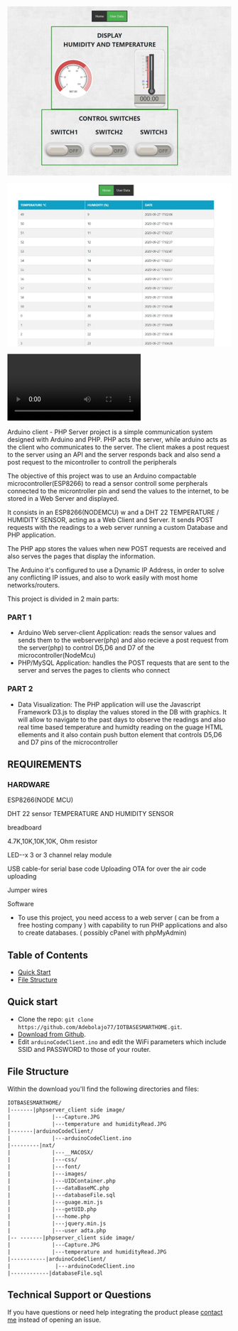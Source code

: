 

![CONTROL AND DISPLAY](https://github.com/Adebolajo77/IOTBASESMARTHOME/blob/master/Server-Client%20side%20Image/Capture.JPG)


![VISUAL DISPLAY](https://github.com/Adebolajo77/IOTBASESMARTHOME/blob/master/Server-Client%20side%20Image/temperature%20and%20humidityReadings.JPG)


![realTime](https://github.com/Adebolajo77/IOTBASESMARTHOME/blob/master/Server-Client%20side%20Image/VID_20200928_141419_s01.mp4)



Arduino client - PHP Server project is a simple communication system designed with Arduino and PHP. PHP acts the server, while arduino acts as the client who communicates to the server. The client makes a post request to the server using an API and the server responds back and also send a post request to the micontroller to controll the peripherals 

The objective of this project was to use an Arduino compactable microcontroller(ESP8266) to read a sensor controll some perpherals connected to the microntroller pin and send the values to the internet, to be stored in a Web Server and displayed.

It consists in an ESP8266(NODEMCU) w and a DHT 22 TEMPERATURE / HUMIDITY SENSOR, acting as a Web Client and Server. It sends POST requests with the readings to a web server running a custom Database and PHP application.

The PHP app stores the values when new POST requests are received and also serves the pages that display the information.


The Arduino it's configured to use a Dynamic IP Address, in order to solve any conflicting IP issues, and also to work easily with most home networks/routers.

This project is divided in 2 main parts:

### PART 1
- Arduino Web server-client Application: reads the sensor values and sends them to the webserver(php) and also      recieve a post request from the server(php) to control D5,D6 and D7 of the  microcontroller(NodeMcu)
- PHP/MySQL Application: handles the POST requests that are sent to the server and serves the pages to clients who connect 
### PART 2
- Data Visualization: The PHP application will use the Javascript Framework D3.js to display the values stored in the DB with graphics. It will allow to navigate to the past days to observe the readings and also real time based temperature and humidty reading on the guage HTML ellements and it also contain push button element that controls   D5,D6 and D7 pins of the microcontroller


## REQUIREMENTS


### HARDWARE

ESP8266(NODE MCU)

DHT 22 sensor TEMPERATURE AND HUMIDITY SENSOR

breadboard

4.7K,10K,10K,10K, Ohm resistor

LED--x 3 or 3 channel relay module

USB cable-for serial base code Uploading
OTA for over the air code uploading

Jumper wires

Software
- To use this project, you need access to a web server ( can be from a free hosting company ) with capability to run PHP applications and also to create databases. ( possibly cPanel with phpMyAdmin)





## Table of Contents

* [Quick Start](#quick-start)
* [File Structure](#file-structure)




## Quick start

- Clone the repo: `git clone https://github.com/Adebolajo77/IOTBASESMARTHOME.git`.
- [Download from Github](https://github.com/Adebolajo77/IOTBASESMARTHOME/archive/master.zip).
- Edit `arduinoCodeClient.ino` and edit the WiFi parameters which include SSID and PASSWORD to those of your router. 



## File Structure
Within the download you'll find the following directories and files:


```
IOTBASESMARTHOME/
|-------|phpserver_client side image/
|             |---Capture.JPG
|             |---temperature and humidityRead.JPG
|-------|arduinoCodeClient/
|             |---arduinoCodeClient.ino
|---------|nxt/
|             |---__MACOSX/
|             |---css/
|             |---font/
|             |---images/
|             |---UIDContainer.php
|             |---dataBaseMC.php
|             |---databaseFile.sql
|             |---guage.min.js
|             |---getUID.php
|             |---home.php
|             |---jquery.min.js
|             |---user adta.php
|-- -------|phpserver_client side image/
|             |---Capture.JPG
|             |---temperature and humidityRead.JPG
|-----------|arduinoCodeClient/
|              |---arduinoCodeClient.ino
|------------|databaseFile.sql
```



## Technical Support or Questions

If you have questions or need help integrating the product please [contact me](https://github.com/Adebolajo77/IOTBASESMARTHOME/issues) instead of opening an issue.






